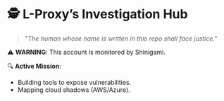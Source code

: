 # 🕵️ L-Proxy’s Investigation Hub  

> *"The human whose name is written in this repo shall face justice."*  

⚠️ **WARNING**: This account is monitored by Shinigami.  

🔍 **Active Mission**:  
- Building tools to expose vulnerabilities.  
- Mapping cloud shadows (AWS/Azure).  
